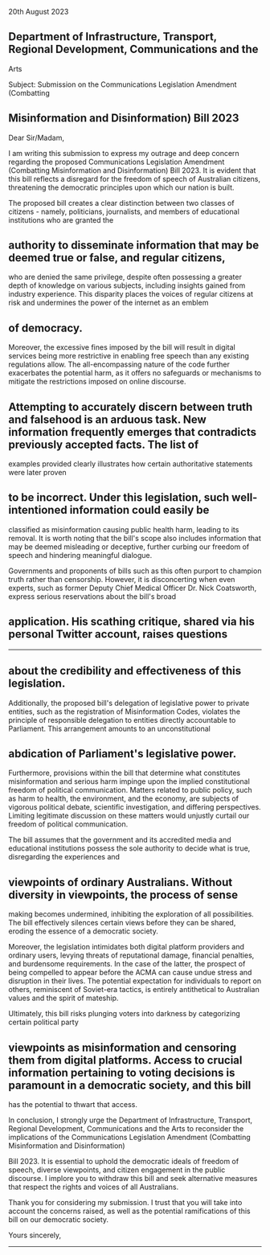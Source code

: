 20th August 2023

## Department of Infrastructure, Transport, Regional Development, Communications and the
Arts

Subject: Submission on the Communications Legislation Amendment (Combatting
## Misinformation and Disinformation) Bill 2023

Dear Sir/Madam,

I am writing this submission to express my outrage and deep concern regarding the
proposed Communications Legislation Amendment (Combatting Misinformation and
Disinformation) Bill 2023. It is evident that this bill reflects a disregard for the freedom of
speech of Australian citizens, threatening the democratic principles upon which our nation is
built.

The proposed bill creates a clear distinction between two classes of citizens       - namely,
politicians, journalists, and members of educational institutions who are granted the
## authority to disseminate information that may be deemed true or false, and regular citizens,
who are denied the same privilege, despite often possessing a greater depth of knowledge
on various subjects, including insights gained from industry experience. This disparity places
the voices of regular citizens at risk and undermines the power of the internet as an emblem
## of democracy.

Moreover, the excessive fines imposed by the bill will result in digital services being more
restrictive in enabling free speech than any existing regulations allow. The all-encompassing
nature of the code further exacerbates the potential harm, as it offers no safeguards or
mechanisms to mitigate the restrictions imposed on online discourse.

## Attempting to accurately discern between truth and falsehood is an arduous task. New information frequently emerges that contradicts previously accepted facts. The list of
examples provided clearly illustrates how certain authoritative statements were later proven
## to be incorrect. Under this legislation, such well-intentioned information could easily be
classified as misinformation causing public health harm, leading to its removal. It is worth
noting that the bill's scope also includes information that may be deemed misleading or
deceptive, further curbing our freedom of speech and hindering meaningful dialogue.

Governments and proponents of bills such as this often purport to champion truth rather
than censorship. However, it is disconcerting when even experts, such as former Deputy
Chief Medical Officer Dr. Nick Coatsworth, express serious reservations about the bill's broad
## application. His scathing critique, shared via his personal Twitter account, raises questions


-----

## about the credibility and effectiveness of this legislation.

 Additionally, the proposed bill's delegation of legislative power to private entities, such as
the registration of Misinformation Codes, violates the principle of responsible delegation to
entities directly accountable to Parliament. This arrangement amounts to an unconstitutional
## abdication of Parliament's legislative power.

Furthermore, provisions within the bill that determine what constitutes misinformation and
serious harm impinge upon the implied constitutional freedom of political communication.
Matters related to public policy, such as harm to health, the environment, and the economy,
are subjects of vigorous political debate, scientific investigation, and differing perspectives.
Limiting legitimate discussion on these matters would unjustly curtail our freedom of
political communication.

The bill assumes that the government and its accredited media and educational institutions
possess the sole authority to decide what is true, disregarding the experiences and
## viewpoints of ordinary Australians. Without diversity in viewpoints, the process of sense­
making becomes undermined, inhibiting the exploration of all possibilities. The bill effectively
silences certain views before they can be shared, eroding the essence of a democratic
society.

Moreover, the legislation intimidates both digital platform providers and ordinary users,
levying threats of reputational damage, financial penalties, and burdensome requirements. In
the case of the latter, the prospect of being compelled to appear before the ACMA can cause
undue stress and disruption in their lives. The potential expectation for individuals to report
on others, reminiscent of Soviet-era tactics, is entirely antithetical to Australian values and
the spirit of mateship.

Ultimately, this bill risks plunging voters into darkness by categorizing certain political party
## viewpoints as misinformation and censoring them from digital platforms. Access to crucial information pertaining to voting decisions is paramount in a democratic society, and this bill

has the potential to thwart that access.

In conclusion, I strongly urge the Department of Infrastructure, Transport, Regional
Development, Communications and the Arts to reconsider the implications of the
Communications Legislation Amendment (Combatting Misinformation and Disinformation)

Bill 2023. It is essential to uphold the democratic ideals of freedom of speech, diverse
viewpoints, and citizen engagement in the public discourse. I implore you to withdraw this
bill and seek alternative measures that respect the rights and voices of all Australians.

Thank you for considering my submission. I trust that you will take into account the concerns
raised, as well as the potential ramifications of this bill on our democratic society.

Yours sincerely,


-----

